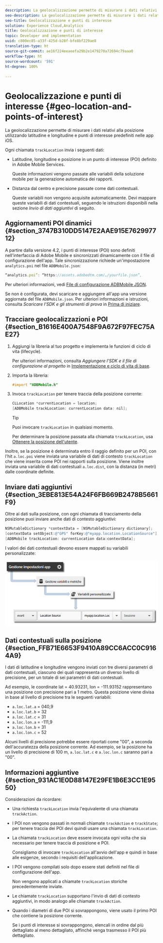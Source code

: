 ```yaml
---
description: La geolocalizzazione permette di misurare i dati relativi alla posizione utilizzando latitudine e longitudine e punti di interesse predefiniti nelle app iOS.
seo-description: La geolocalizzazione permette di misurare i dati relativi alla posizione utilizzando latitudine e longitudine e punti di interesse predefiniti nelle app iOS.
seo-title: Geolocalizzazione e punti di interesse
solution: Experience Cloud,Analytics
title: Geolocalizzazione e punti di interesse
topic: Developer and implementation
uuid: c800ec85-a33f-425d-b28f-bfe8bf229ae8
translation-type: ht
source-git-commit: ae16f224eeaeefa29b2e1479270a72694c79aaa0
workflow-type: ht
source-wordcount: '591'
ht-degree: 100%

---
```



# Geolocalizzazione e punti di interesse {#geo-location-and-points-of-interest}

La geolocalizzazione permette di misurare i dati relativi alla posizione utilizzando latitudine e longitudine e punti di interesse predefiniti nelle app iOS.

Ogni chiamata `trackLocation` invia i seguenti dati:

* Latitudine, longitudine e posizione in un punto di interesse (POI) definito in Adobe Mobile Services.

   Queste informazioni vengono passate alle variabili della soluzione mobile per la generazione automatica dei rapporti.

* Distanza dal centro e precisione passate come dati contestuali.

   Queste variabili non vengono acquisite automaticamente. Devi mappare queste variabili di dati contestuali, seguendo le istruzioni disponibili nella sezione *Invio di dati aggiuntivi* di seguito.

## Aggiornamenti POI dinamici {#section_3747B310DD5147E2AAE915E762997712}

A partire dalla versione 4.2, i punti di interesse (POI) sono definiti nell&#39;interfaccia di Adobe Mobile e sincronizzati dinamicamente con il file di configurazione dell&#39;app. Tale sincronizzazione richiede un&#39;impostazione `analytics.poi` nel file `ADBMobile.json`:

```js
“analytics.poi”: “https://assets.adobedtm.com/…/yourfile.json”,
```

Per ulteriori informazioni, vedi [File di configurazione ADBMobile JSON](/help/ios/configuration/json-config/json-config.md).

Se non è configurata, devi scaricare e aggiungere all&#39;app una versione aggiornata del file `ADBMobile.json`. Per ulteriori informazioni e istruzioni, consulta *Scaricare l’SDK e gli strumenti di prova* in [Prima di iniziare](/help/ios/getting-started/requirements.md).

## Tracciare geolocalizzazioni e POI {#section_B1616E400A7548F9A672F97FEC75AE27}

1. Aggiungi la libreria al tuo progetto e implementa le funzioni di ciclo di vita (lifecycle).

   Per ulteriori informazioni, consulta *Aggiungere l’SDK e il file di configurazione al progetto* in [Implementazione e ciclo di vita di base](/help/ios/getting-started/dev-qs.md).
1. Importa la libreria:

   ```objective-c
   #import "ADBMobile.h"
   ```

1. Invoca `trackLocation` per tenere traccia della posizione corrente:

   ```objective-c
   CLLocation *currentLocation = location; 
   [ADBMobile trackLocation: currentLocation data: nil]; 
   ```

   >[!TIP]
   >
   >Puoi invocare `trackLocation` in qualsiasi momento.

   Per determinare la posizione passata alla chiamata `trackLocation`, usa [Ottenere la posizione dell&#39;utente](https://developer.apple.com/Library/ios/documentation/UserExperience/Conceptual/LocationAwarenessPG/CoreLocation/CoreLocation.html).

Inoltre, se la posizione è determinata entro il raggio definito per un POI, con l&#39;hit `a.loc.poi` viene inviata una variabile di dati di contesto `trackLocation` che viene inserita come POI nei rapporti sulla posizione. Viene inoltre inviata una variabile di dati contestuali `a.loc.dist`, con la distanza (in metri) dalle coordinate definite.

## Inviare dati aggiuntivi {#section_3EBE813E54A24F6FB669B2478B5661F9}

Oltre ai dati sulla posizione, con ogni chiamata di tracciamento della posizione puoi inviare anche dati di contesto aggiuntivi:

```objective-c
NSMutableDictionary *contextData = [NSMutableDictionary dictionary]; 
[contextData setObject:@"GPS" forKey:@"myapp.location.LocationSource"]; 
[ADBMobile trackLocation: currentLocation data:contextData];
```

I valori dei dati contestuali devono essere mappati su variabili personalizzate:

![](assets/map-location-context-data.png)

## Dati contestuali sulla posizione {#section_FFB71E6653F9410A89CC6ACC0C9164A9}

I dati di latitudine e longitudine vengono inviati con tre diversi parametri di dati contestuali, ciascuno dei quali rappresenta un diverso livello di precisione, per un totale di sei parametri di dati contestuali.

Ad esempio, le coordinate lat = 40.93231, lon = -111.93152 rappresentano una posizione con precisione pari a 1 metro. Questa posizione viene divisa in base al livello di precisione tra le seguenti variabili:

* `a.loc.lat.a` = 040,9
* `a.loc.lat.b` = 32
* `a.loc.lat.c` = 31
* `a.loc.lon.a` = -111,9
* `a.loc.lon.b` = 31
* `a.loc.lon.c` = 52

Alcuni livelli di precisione potrebbe essere riportati come &quot;00&quot;, a seconda dell&#39;accuratezza della posizione corrente. Ad esempio, se la posizione ha un livello di precisione di 100 m, `a.loc.lat.c` e `a.loc.lon.c` saranno pari a &quot;00&quot;.

## Informazioni aggiuntive {#section_931AC1E0D88147E29FE1B6E3CC1E9550}

Considerazioni da ricordare:

* Una richiesta `trackLocation` invia l&#39;equivalente di una chiamata `trackAction`.

* I POI non vengono passati in normali chiamate `trackAction` e `trackState`; per tenere traccia dei POI devi quindi usare una chiamata `trackLocation`.

* La chiamata `trackLocation` deve essere invocata ogni volta che sia necessario per tenere traccia di posizione e POI.

   Consigliamo di invocare `trackLocation` all&#39;avvio dell&#39;app e quindi in base alle esigenze, secondo i requisiti dell&#39;applicazione.

* I POI vengono compilati solo dopo essere stati definiti nel file di configurazione dell&#39;app.

   Non vengono applicati a chiamate `trackLocation` storiche precedentemente inviate.
* Le chiamate `trackLocation` supportano l&#39;invio di dati di contesto aggiuntivi, in modo analogo alle chiamate `trackAction`.

* Quando i diametri di due POI si sovrappongono, viene usato il primo POI che contiene la posizione corrente.

   Se i punti di interesse si sovrappongono, elencali in ordine dal più dettagliato al meno dettagliato, affinché venga trasmesso il POI più dettagliato.

